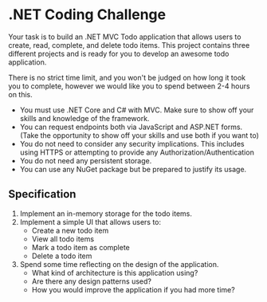 # .NET Coding Challenge

Your task is to build an .NET MVC Todo application that allows users to create, read, complete, and delete todo items.
This project contains three different projects and is ready for you to develop an awesome todo application.

There is no strict time limit, and you won't be judged on how long it took you to complete, however we would like you to spend between 2-4 hours on this.

* You must use .NET Core and C# with MVC. Make sure to show off your skills and knowledge of the framework.
* You can request endpoints both via JavaScript and ASP.NET forms. (Take the opportunity to show off your skills and use both if you want to)
* You do not need to consider any security implications. This includes using HTTPS or attempting to provide any Authorization/Authentication
* You do not need any persistent storage.
* You can use any NuGet package but be prepared to justify its usage.

## Specification

1. Implement an in-memory storage for the todo items.
2. Implement a simple UI that allows users to:
   - Create a new todo item
   - View all todo items
   - Mark a todo item as complete
   - Delete a todo item
3. Spend some time reflecting on the design of the application.
   * What kind of architecture is this application using?
   * Are there any design patterns used?
   * How you would improve the application if you had more time?
